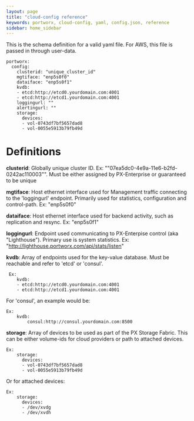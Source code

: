 ```yaml
---
layout: page
title: "cloud-config reference"
keywords: portworx, cloud-config, yaml, config.json, reference
sidebar: home_sidebar
---
```


This is the schema definition for a valid yaml file. For AWS, this file is passed in through user-data. 

```
portworx:
  config:
    clusterid: "unique_cluster_id"
    mgtiface: "enp5s0f0"
    dataiface: "enp5s0f1"
    kvdb:
    - etcd:http://etcd0.yourdomain.com:4001
    - etcd:http://etcd1.yourdomain.com:4001
    loggingurl: ""
    alertingurl: ""
    storage:
      devices:
      - vol-0743df7bf5657dad8
      - vol-0055e5913b79fb49d
```

# Definitions

**clusterid**:   Globally unique cluster ID.  Ex: ""07ea5dc0-4e9a-11e6-b2fd-0242ac110003"".   Must be either assigned by PX-Enterprise or guaranteed to be unique

**mgtiface**:   Host ethernet interface used for Management traffic connecting to the 'loggingurl' endpoint.  Primarily used for statistics, configuration and control-path.   Ex: "enp5s0f0"

**dataiface**:  Host ethernet interface used for backend activity, such as replication and resync.  Ex: "enp5s0f1"

**loggingurl**: Endpoint used communicating to PX-Enterpise control (aka "Lighthouse").  Primary use is system statistics.   Ex:  "http://lighthouse.portworx.com/api/stats/listen"

**kvdb**:  Array of endpoints used for the key-value database.  Must be reachable and refer to 'etcd' or 'consul'.   

```
 Ex:  
    kvdb: 
    - etcd:http://etcd0.yourdomain.com:4001
    - etcd:http://etcd1.yourdomain.com:4001
```

For 'consul', an example would be:

```
Ex:
    kvdb:
        consul:http://consul.yourdomain.com:8500
```

**storage**:   Array of devices to be used as part of the PX Storage Fabric. This can be either volume-ids for cloud providers or path to attached devices. 

```
Ex:
    storage:
      devices:
      - vol-0743df7bf5657dad8
      - vol-0055e5913b79fb49d
```

Or for attached devices:

```
Ex:
    storage:
      devices:
      - /dev/xvdg
      - /dev/xvdh
```

